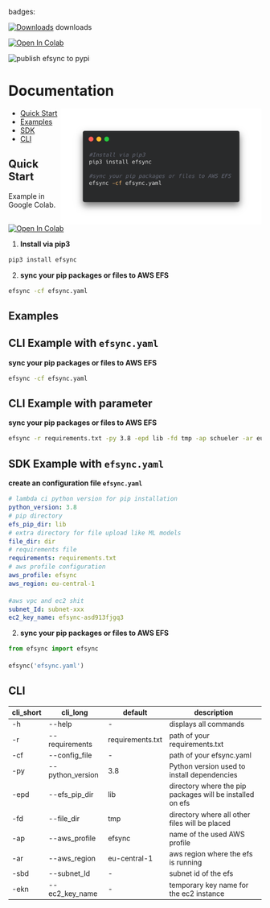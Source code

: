 badges:

[![Downloads](https://pepy.tech/badge/efsync)](https://pepy.tech/project/efsync) downloads

[![Open In Colab](https://colab.research.google.com/assets/colab-badge.svg)](https://colab.research.google.com/drive/1G4LTw7aW5CBlFHVeiR12r5_49Z_CcEIo?usp=sharing)

![publish efsync to pypi](https://github.com/philschmid/efsync/workflows/publish%20efsync%20to%20pypi/badge.svg)

# Documentation

<img align="right" width="400" src="./cli.png" />

- [Quick Start](#quick-start)
- [Examples](#examples)
- [SDK](#SDK)
- [CLI](#cli)

## <a name="quick-start"></a>Quick Start

Example in Google Colab. [![Open In Colab](https://colab.research.google.com/assets/colab-badge.svg)](https://colab.research.google.com/drive/1G4LTw7aW5CBlFHVeiR12r5_49Z_CcEIo?usp=sharing)

1. **Install via pip3**

```bash
pip3 install efsync
```

2.  **sync your pip packages or files to AWS EFS**

```bash
efsync -cf efsync.yaml
```

## <a name="examples"></a>Examples

## CLI Example with `efsync.yaml`

**sync your pip packages or files to AWS EFS**

```bash
efsync -cf efsync.yaml
```

## CLI Example with parameter

**sync your pip packages or files to AWS EFS**

```bash
efsync -r requirements.txt -py 3.8 -epd lib -fd tmp -ap schueler -ar eu-central-1 -sbd <subnet_id> -ekn <ec2-key-name>
```

## SDK Example with `efsync.yaml`

**create an configuration file `efsync.yaml`**

```yaml
# lambda ci python version for pip installation
python_version: 3.8
# pip directory
efs_pip_dir: lib
# extra directory for file upload like ML models
file_dir: dir
# requirements file
requirements: requirements.txt
# aws profile configuration
aws_profile: efsync
aws_region: eu-central-1

#aws vpc and ec2 shit
subnet_Id: subnet-xxx
ec2_key_name: efsync-asd913fjgq3
```

2.  **sync your pip packages or files to AWS EFS**

```python
from efsync import efsync

efsync('efsync.yaml')
```

## <a name="cli"></a>CLI

| cli_short | cli_long         | default          | description                                               |
| --------- | ---------------- | ---------------- | --------------------------------------------------------- |
| -h        | --help           | -                | displays all commands                                     |
| -r        | --requirements   | requirements.txt | path of your requirements.txt                             |
| -cf       | --config_file    | -                | path of your efsync.yaml                                  |
| -py       | --python_version | 3.8              | Python version used to install dependencies               |
| -epd      | --efs_pip_dir    | lib              | directory where the pip packages will be installed on efs |
| -fd       | --file_dir       | tmp              | directory where all other files will be placed            |
| -ap       | --aws_profile    | efsync           | name of the used AWS profile                              |
| -ar       | --aws_region     | eu-central-1     | aws region where the efs is running                       |
| -sbd      | --subnet_Id      | -                | subnet id of the efs                                      |
| -ekn      | --ec2_key_name   | -                | temporary key name for the ec2 instance                   |
